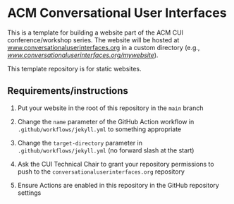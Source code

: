 # ACM Conversational User Interfaces

This is a template for building a website part of the ACM CUI conference/workshop series. The website will be hosted at www.conversationaluserinterfaces.org in a custom directory (e.g., _www.conversationaluserinterfaces.org/mywebsite_).

This template repository is for static websites.

## Requirements/instructions

1. Put your website in the root of this repository in the `main` branch

2. Change the `name` parameter of the GitHub Action workflow in `.github/workflows/jekyll.yml` to something appropriate

3. Change the `target-directory` parameter in `.github/workflows/jekyll.yml` (no forward slash at the start)

4. Ask the CUI Technical Chair to grant your repository permissions to push to the `conversationaluserinterfaces.org` repository

5. Ensure Actions are enabled in this repository in the GitHub repository settings